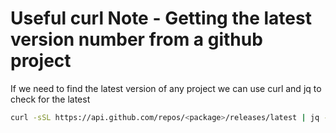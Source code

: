 # Useful curl Note - Getting the latest version number from a github project

If we need to find the latest version of any project we can use curl and jq to check for the latest

```bash
curl -sSL https://api.github.com/repos/<package>/releases/latest | jq -r .name
```
